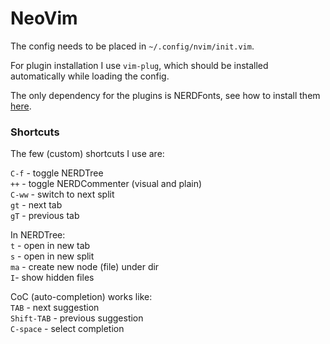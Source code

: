 # NeoVim

The config needs to be placed in `~/.config/nvim/init.vim`.  

For plugin installation I use `vim-plug`, which should be installed automatically while loading the config.  

The only dependency for the plugins is NERDFonts, see how to install them [here](https://github.com/ryanoasis/nerd-fonts).  

### Shortcuts
The few (custom) shortcuts I use are:  

`C-f` - toggle NERDTree  
`++` - toggle NERDCommenter (visual and plain)  
`C-ww` - switch to next split  
`gt` - next tab  
`gT` - previous tab  

In NERDTree:  
`t` - open in new tab  
`s` - open in new split  
`ma` - create new node (file) under dir  
`I`- show hidden files  

CoC (auto-completion) works like:  
`TAB` - next suggestion  
`Shift-TAB` - previous suggestion  
`C-space` - select completion  
